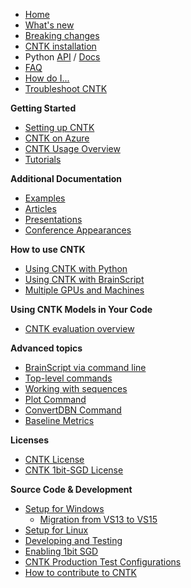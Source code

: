 * [Home](/en-us/cognitive-toolkit/Home.md)
* [What's new](./News)
* [Breaking changes](https://github.com/Microsoft/CNTK/wiki/Breaking-changes-in-Master-compared-to-beta15)
* [CNTK installation](./Setup-CNTK-on-your-machine)
* Python [API](https://github.com/Microsoft/CNTK/wiki/CNTK-Library-API) / [Docs](https://www.cntk.ai/pythondocs)
* [FAQ](./CNTK-FAQ)
* [How do I...](https://github.com/Microsoft/CNTK/wiki/How-do-I)
* [Troubleshoot CNTK](/en-us/cognitive-toolkit/Troubleshoot-CNTK.md)

**Getting Started**
* [Setting up CNTK](./Setup-CNTK-on-your-machine)
* [CNTK on Azure](/en-us/cognitive-toolkit/CNTK-on-Azure.md)
* [CNTK Usage Overview](/en-us/cognitive-toolkit/CNTK-Usage-Overview.md)
* [Tutorials](/en-us/cognitive-toolkit/Tutorials.md)

**Additional Documentation**
* [Examples](/en-us/cognitive-toolkit/Examples.md)
* [Articles](/en-us/cognitive-toolkit/Articles.md)
* [Presentations](/en-us/cognitive-toolkit/Presentations.md)
* [Conference Appearances](/en-us/cognitive-toolkit/Conference-Appearances.md)

**How to use CNTK**
* [Using CNTK with Python](https://www.cntk.ai/pythondocs)
* [Using CNTK with BrainScript](/en-us/cognitive-toolkit/Using-CNTK-with-BrainScript.md)
* [Multiple GPUs and Machines](/en-us/cognitive-toolkit/Multiple-GPUs-and-Machines.md)

**Using CNTK Models in Your Code**
* [CNTK evaluation overview](./CNTK-Evaluation-Overview)

**Advanced topics**
* [BrainScript via command line](./BrainScript-Command-Line-Parsing-Rules)
* [Top-level commands](./Top-level-Commands)
* [Working with sequences](https://github.com/Microsoft/CNTK/blob/master/bindings/python/doc/sequence.rst)
* [Plot Command](/en-us/cognitive-toolkit/Plot-Command.md)
* [ConvertDBN Command](/en-us/cognitive-toolkit/ConvertDBN-Command.md)
* [Baseline Metrics](/en-us/cognitive-toolkit/Baseline-Metrics.md)

**Licenses**
* [CNTK License](../blob/master/LICENSE.md)
* [CNTK 1bit-SGD License](https://github.com/microsoft/cntk/wiki/CNTK-1bit-SGD-License)

**Source Code & Development**
  * [Setup for Windows](./Setup-CNTK-on-Windows)
    * [Migration from VS13 to VS15](./Setup-Migrate-VS13-to-VS15)
  * [Setup for Linux](./Setup-CNTK-on-Linux)
  * [Developing and Testing](/en-us/cognitive-toolkit/Developing-and-Testing.md)
  * [Enabling 1bit SGD](/en-us/cognitive-toolkit/Enabling-1bit-SGD.md)
  * [CNTK Production Test Configurations](./Test-Configurations)
  * [How to contribute to CNTK](./Contributing-to-CNTK)
